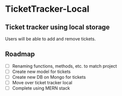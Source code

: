 # TicketTracker-Local

<!-- ABOUT THE PROJECT -->

## Ticket tracker using local storage

Users will be able to add and remove tickets.

<!-- ROADMAP -->

## Roadmap

- [ ] Renaming functions, methods, etc. to match project
- [ ] Create new model for tickets
- [ ] Create new DB on Mongo for tickets
- [ ] Move over ticket tracker local
- [ ] Complete using MERN stack
